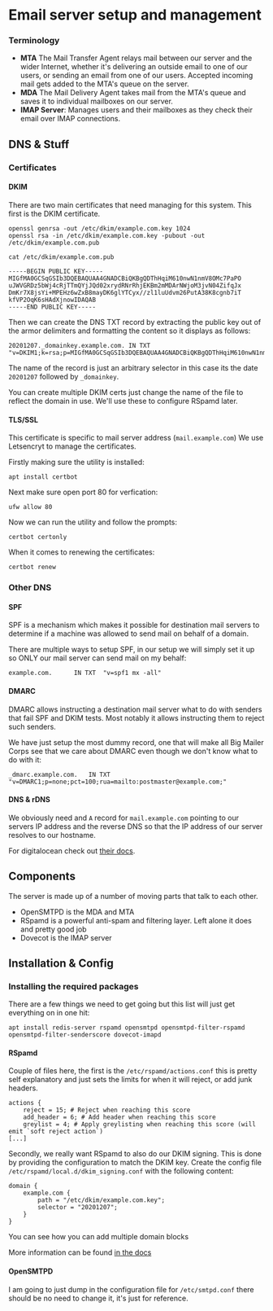 # Email server setup and management

### Terminology

- **MTA** The Mail Transfer Agent relays mail between our server and the wider Internet, whether it's delivering an outside email to one of our users, or sending an email from one of our users. Accepted incoming mail gets added to the MTA's queue on the server.
- **MDA** The Mail Delivery Agent takes mail from the MTA's queue and saves it to individual mailboxes on our server.
- **IMAP Server**: Manages users and their mailboxes as they check their email over IMAP connections.

## DNS & Stuff

### Certificates

#### DKIM

There are two main certificates that need managing for this system. This first
is the DKIM certificate.

```
openssl genrsa -out /etc/dkim/example.com.key 1024
openssl rsa -in /etc/dkim/example.com.key -pubout -out /etc/dkim/example.com.pub 

cat /etc/dkim/example.com.pub

-----BEGIN PUBLIC KEY-----
MIGfMA0GCSqGSIb3DQEBAQUAA4GNADCBiQKBgQDThHqiM610nwN1nmV8OMc7PaPO
uJWVGRDz5bWj4cRjTTmQYjJQd02xrydRNrRhjEKBm2mMDArNWjoM3jvN04ZifqJx
DmKr7X8jsYi+MPEHz6wZxB8mayDK6glYTCyx//zl1luUdvm26PutA38K8cgnb7iT
kfVP2OqK6sHAdXjnowIDAQAB
-----END PUBLIC KEY-----
```

Then we can create the DNS TXT record by extracting the public key out of the armor delimiters and formatting the content so it displays as follows:

```dns
20201207._domainkey.example.com. IN TXT "v=DKIM1;k=rsa;p=MIGfMA0GCSqGSIb3DQEBAQUAA4GNADCBiQKBgQDThHqiM610nwN1nmV8OMc7PaPOuJWVGRDz5bWj4cRjTTmQYjJQd02xrydRNrRhjEKBm2mMDArNWjoM3jvN04ZifqJxDmKr7X8jsYi+MPEHz6wZxB8mayDK6glYTCyx//zl1luUdvm26PutA38K8cgnb7iTkfVP2OqK6sHAdXjnowIDAQAB;"
```

The name of the record is just an arbitrary selector in this case its the date
`20201207` followed by `_domainkey`.

You can create multiple DKIM certs just change the name of the file to reflect
the domain in use. We'll use these to configure RSpamd later.


#### TLS/SSL

This certificate is specific to mail server address (`mail.example.com`) We use
Letsencryt to manage the certificates.

Firstly making sure the utility is installed:

```
apt install certbot
```

Next make sure open port 80 for verfication:

```
ufw allow 80
```

Now we can run the utility and follow the prompts:

```
certbot certonly
```

When it comes to renewing the certificates:

```
certbot renew
```

### Other DNS

#### SPF

SPF is a mechanism which makes it possible for destination mail servers to determine if a machine was allowed to send mail on behalf of a domain.

There are multiple ways to setup SPF, in our setup we will simply set it up so ONLY our mail server can send mail on my behalf:

```dns
example.com.      IN TXT  "v=spf1 mx -all"
```

#### DMARC

DMARC allows instructing a destination mail server what to do with senders that fail SPF and DKIM tests. Most notably it allows instructing them to reject such senders.

We have just setup the most dummy record, one that will make all Big Mailer Corps see that we care about DMARC even though we don't know what to do with it:

```dns
_dmarc.example.com.   IN TXT    "v=DMARC1;p=none;pct=100;rua=mailto:postmaster@example.com;"
```

#### DNS & rDNS

We obviously need and `A` record for `mail.example.com` pointing to our servers
IP address and the reverse DNS so that the IP address of our server resolves to
our hostname. 

For digitalocean check out [their docs](https://www.digitalocean.com/docs/networking/dns/how-to/manage-records/#ptr-rdns-records).

## Components

The server is made up of a number of moving parts that talk to each other.

- OpenSMTPD is the MDA and MTA
- RSpamd is a powerful anti-spam and filtering layer. Left alone it does and
  pretty good job
- Dovecot is the IMAP server

## Installation & Config

### Installing the required packages

There are a few things we need to get going but this list will just get
everything on in one hit:

```
apt install redis-server rspamd opensmtpd opensmtpd-filter-rspamd opensmtpd-filter-senderscore dovecot-imapd
```

#### RSpamd

Couple of files here, the first is the `/etc/rspamd/actions.conf` this is pretty self
explanatory and just sets the limits for when it will reject, or add junk
headers.

```
actions {
    reject = 15; # Reject when reaching this score
    add_header = 6; # Add header when reaching this score
    greylist = 4; # Apply greylisting when reaching this score (will emit `soft reject action`)
[...]
```

Secondly, we really want RSpamd to also do our DKIM signing. This is done by providing the configuration to match the DKIM key. Create the config file `/etc/rspamd/local.d/dkim_signing.conf` with the following content:

```
domain {
    example.com {
        path = "/etc/dkim/example.com.key";
        selector = "20201207";
    }
}
```

You can see how you can add multiple domain blocks

More information can be found [in the docs](https://www.rspamd.com/doc/modules/dkim_signing.html)

#### OpenSMTPD

I am going to just dump in the configuration file for `/etc/smtpd.conf` there
should be no need to change it, it's just for reference. 


